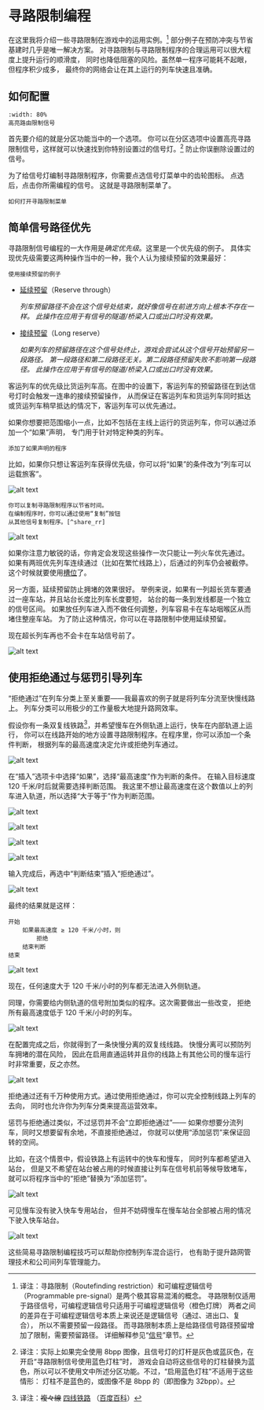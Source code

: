 # 寻路限制编程

在这里我将介绍一些寻路限制在游戏中的运用实例。[^rspp]
部分例子在预防冲突与节省基建时几乎是唯一解决方案。
对寻路限制与寻路限制程序的合理运用可以很大程度上提升运行的顺滑度，
同时也降低阻塞的风险。虽然单一程序可能耗不起眼，但程序积少成多，
最终你的网络会让在其上运行的列车快速且准确。

[^rspp]: 译注：寻路限制（Routefinding restriction）和可编程逻辑信号（Programmable pre-signal）是两个极其容易混淆的概念。
寻路限制仅适用于路径信号，可编程逻辑信号只适用于可编程逻辑信号（橙色灯牌）
两者之间的差异在于可编程逻辑信号本质上来说还是逻辑信号（通过、进出口、复合），
所以不需要预留一段路径。
而寻路限制本质上是给路径信号路径预留增加了限制，需要预留路径。
详细解释参见“[信号](../Features/Signalling.md)”章节。

## 如何配置

```{figure} images/basic_pbs/zoning-restricted.png
:width: 80%
高亮路由限制信号
```
首先要介绍的就是分区功能当中的一个选项。
你可以在分区选项中设置高亮寻路限制信号，这样就可以快速找到你特别设置过的信号灯。[^remove_signal]
防止你误删除设置过的信号。

[^remove_signal]: 译注：实际上如果完全使用 8bpp 图像，且信号灯的灯杆是灰色或蓝灰色，在开启“寻路限制信号使用蓝色灯柱”时，
游戏会自动将这些信号的灯柱替换为蓝色，所以可以不使用文中所述分区功能。不过，“启用蓝色灯柱”不适用于这些情形：
灯柱不是蓝色的，或图像不是 8bpp 的（即图像为 32bpp）。

为了给信号灯编制寻路限制程序，你需要点选信号灯菜单中的齿轮图标。
点选后，点击你所需编程的信号。
这就是寻路限制菜单了。

```{figure} images/basic_pbs/routefinding-restriction-how-to-open.png
如何打开寻路限制菜单
```

## 简单信号路径优先

寻路限制信号编程的一大作用是*确定优先级*。这里是一个优先级的例子。
具体实现优先级需要这两种操作当中的一种，我个人认为接续预留的效果最好：

```{figure} images/basic_pbs/image-005.png
使用接续预留的例子
```

* [延续预留](../Features/Signalling.md#延续预留)（Reserve through）

  *列车预留路径不会在这个信号处结束，就好像信号在前进方向上根本不存在一样。*
  *此操作在应用于有信号的隧道/桥梁入口或出口时没有效果。*

* [接续预留](../Features/Signalling.md#接续预留)（Long reserve）

  *如果列车的预留路径在这个信号处终止，游戏会尝试从这个信号开始预留另一段路径。*
  *第一段路径和第二段路径无关。第二段路径预留失败不影响第一段路径。*
  *此操作在应用于有信号的隧道/桥梁入口或出口时没有效果。*

客运列车的优先级比货运列车高。在图中的设置下，客运列车的预留路径在到达信号灯时会触发一连串的接续预留操作，
从而保证在客运列车和货运列车同时抵达或货运列车稍早抵达的情况下，客运列车可以优先通过。

如果你想要把范围缩小一点，比如不包括在主线上运行的货运列车，你可以通过添加一个“如果”声明，
专门用于针对特定种类的列车。

```{figure} images/basic_pbs/image-006.png
添加了如果声明的程序
```

比如，如果你只想让客运列车获得优先级，你可以将“如果”的条件改为“列车可以运载旅客”。

![alt text](images/basic_pbs/image-007.png)

```{tip}
你可以复制寻路限制程序以节省时间。
在编制程序时，你可以通过使用“复制”按钮
从其他信号复制程序。[^share_rr]
```

[^share_rr]: 译注：实际上在这里也可以共享命令，在“复制”按钮的右侧是“共享”按钮，
按住{kbd}`Ctrl`即可共享信号程序。

![alt text](images/basic_pbs/image-008.png)

如果你注意力敏锐的话，你肯定会发现这些操作一次只能让一列火车优先通过。
如果有两班优先列车连续通过（比如在繁忙线路上），后通过的列车仍会被截停。
这个时候就要使用[槽位](../Features/Signalling.md#槽位)了。

另一方面，延续预留防止拥堵的效果很好。
举例来说，如果有一列超长货车要通过一座车站，并且站台长度比列车长度要短，
站台的每一条到发线都是一个独立的信号区间。
如果放任列车进入而不做任何调整，列车容易卡在车站咽喉区从而堵住整座车站。
为了防止这种情况，你可以在寻路限制中使用延续预留。

现在超长列车再也不会卡在车站信号前了。

![alt text](images/basic_pbs/image-009.png)

## 使用拒绝通过与惩罚引导列车

“拒绝通过”在列车分类上至关重要——我最喜欢的例子就是将列车分流至快慢线路上。
列车分类可以用极少的工作量极大地提升路网效率。

假设你有一条双复线铁路[^fufuxian]，并希望慢车在外侧轨道上运行，快车在内部轨道上运行，
你可以在线路开始的地方设置寻路限制程序。在程序里，你可以添加一个条件判断，
根据列车的最高速度决定允许或拒绝列车通过。

![alt text](images/basic_pbs/image-010.png)

[^fufuxian]: 译注：~~複々線~~ [四线铁路](https://zh.wikipedia.org/zh-cn/%E5%9B%9B%E7%B7%9A%E9%90%B5%E8%B7%AF)
（[百度百科](https://baike.baidu.com/item/%E5%9B%9B%E7%B7%9A%E9%90%B5%E8%B7%AF/15567746)）

在“插入”选项卡中选择“如果”，选择“最高速度”作为判断的条件。
在输入目标速度 120 千米/时后就需要选择判断范围。
我这里不想让最高速度在这个数值以上的列车进入轨道，所以选择“大于等于”作为判断范围。

![alt text](images/basic_pbs/image-011.png)

![alt text](images/basic_pbs/image-012.png)

![alt text](images/basic_pbs/image-013.png)

![alt text](images/basic_pbs/image-014.png)

输入完成后，再选中“判断结束”插入“拒绝通过”。

![alt text](images/basic_pbs/image-015.png)

最终的结果就是这样：

```{line-block}
开始
    如果最高速度 ≥ 120 千米/小时，则
        拒绝
    结束判断
结束
```

![alt text](images/basic_pbs/image-016.png)

现在，任何速度大于 120 千米/小时的列车都无法进入外侧轨道。

同理，你需要给内侧轨道的信号附加类似的程序。这次需要做出一些改变，
拒绝所有最高速度低于 120 千米/小时的列车。

![alt text](images/basic_pbs/image-017.png)

在配置完成之后，你就得到了一条快慢分离的双复线线路。
快慢分离可以预防列车拥堵的潜在风险，
因此在启用直通运转并且你的线路上有其他公司的慢车运行时非常重要，反之亦然。

![alt text](images/basic_pbs/image-018.png)

拒绝通过还有千万种使用方式。通过使用拒绝通过，你可以完全控制线路上列车的去向，
同时也允许你为列车分类来提高运营效率。

惩罚与拒绝通过类似，不过惩罚并不会“立即拒绝通过”——
如果你想要分流列车，同时又想要留有余地，不直接拒绝通过，
你就可以使用“添加惩罚”来保证回转的空间。

比如，在这个情景中，假设铁路上有运转中的快车和慢车，
同时列车都希望进入站台，
但是又不希望在站台被占用的时候直接让列车在信号机前等候导致堵车，
就可以将程序当中的“拒绝”替换为“添加惩罚”。

![alt text](images/basic_pbs/image-019.png)

可见慢车没有驶入快车专用站台，
但并不妨碍慢车在慢车站台全部被占用的情况下驶入快车站台。

![alt text](images/basic_pbs/image-020.png)

这些简易寻路限制编程技巧可以帮助你控制列车混合运行，
也有助于提升路网管理技术和公司间列车管理能力。
